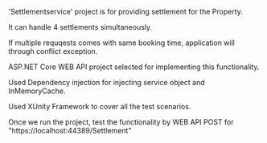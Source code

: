 'Settlementservice' project is for providing settlement for the Property.

It can handle 4 settlements simultaneously.

If multiple requqests comes with same booking time, application will through conflict exception.

ASP.NET Core WEB API project selected for implementing this functionality.

Used Dependency injection for injecting service object and InMemoryCache.

Used XUnity Framework to cover all the test scenarios.

Once we run the project, test the functionality by WEB API  POST for "https://localhost:44389/Settlement"
